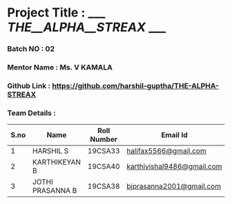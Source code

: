 # Project Title : ___ *THE__ALPHA__STREAX* ___
### Batch NO : 02
### Mentor Name : Ms. V KAMALA
### Github Link : https://github.com/harshil-guptha/THE-ALPHA-STREAX
### Team Details :
| S.no  | Name  | Roll Number  | Email Id  |
|-------|-------|--------------|-----------|
| 1  |HARSHIL S| 19CSA33 | halifax5566@gmail.com |
|  2 |KARTHIKEYAN B   |  19CSA40 |  karthivishal9486@gmail.com |
| 3  |JOTHI PRASANNA B   | 19CSA38  |bjprasanna2001@gmail.com   |
